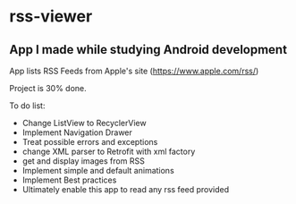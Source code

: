 # rss-viewer
App I made while studying Android development
---
App lists RSS Feeds from Apple's site (https://www.apple.com/rss/)

Project is 30% done.


To do list:
- Change ListView to RecyclerView
- Implement Navigation Drawer
- Treat possible errors and exceptions
- change XML parser to Retrofit with xml factory
- get and display images from RSS
- Implement simple and default animations
- Implement Best practices
- Ultimately enable this app to read any rss feed provided 

